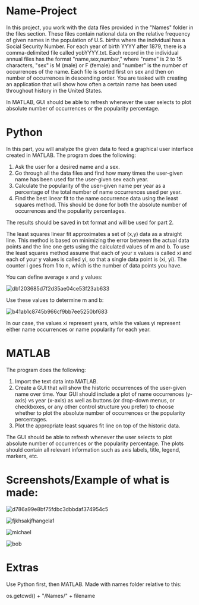 # Name-Project
In this project, you work with the data files provided in the "Names" folder in the files section. These files contain national data on the relative frequency of given names in the population of U.S. births where the individual has a Social Security Number. For each year of birth YYYY after 1879, there is a comma-delimited file called yobYYYY.txt. Each record in the individual annual files has the format "name,sex,number," where "name" is 2 to 15 characters, "sex" is M (male) or F (female) and "number" is the number of occurrences of the name. Each file is sorted first on sex and then on number of occurrences in descending order. You are tasked with creating an application that will show how often a certain name has been used throughout history in the United States.

In MATLAB, GUI should be able to refresh whenever the user selects to plot absolute number of occurrences or the popularity percentage.

# Python
In this part, you will analyze the given data to feed a graphical user interface created in MATLAB. The program does the following:
  1. Ask the user for a desired name and a sex.
  2. Go through all the data files and find how many times the user-given name has been used for the user-given sex each year.
  3. Calculate the popularity of the user-given name per year as a percentage of the total number of name occurrences used per year.
  4. Find the best linear fit to the name occurrence data using the least squares method. This should be done for both the absolute number of occurrences and the popularity percentages.

The results should be saved in txt format and will be used for part 2.
  
The least squares linear fit approximates a set of (x,y) data as a straight line. This method is based on minimizing the error between the actual data points and the line one gets using the calculated values of m and b. To use the least squares method assume that each of your x values is called xi and each of your y values is called yi, so that a single data point is (xi, yi). The counter i goes from 1 to n, which is the number of data points you have. 
  
You can define average x and y values:

![db1203685d7f2d35ae04ce53f23ab633](https://user-images.githubusercontent.com/93693073/163869898-a174e80d-d3ee-47ce-95c8-36d4b609f8c0.png)

Use these values to determine m and b:

![b41ab1c8745b966cf9bb7ee5250bf683](https://user-images.githubusercontent.com/93693073/163872561-687caf28-fe43-4178-a09e-644383130b12.png)

In our case, the values xi represent years, while the values yi represent either name occurrences or name popularity for each year.

# MATLAB
The program does the following:
  1. Import the text data into MATLAB.
  2. Create a GUI that will show the historic occurrences of the user-given name over time. Your GUI should include a plot of name occurrences (y-axis) vs year (x-axis) as well as buttons (or drop-down menus, or checkboxes, or any other control structure you prefer) to choose whether to plot the absolute number of occurrences or the popularity percentages.
  3. Plot the appropriate least squares fit line on top of the historic data.

The GUI should be able to refresh whenever the user selects to plot absolute number of occurrences or the popularity percentage. The plots should contain all relevant information such as axis labels, title, legend, markers, etc.

# Screenshots/Example of what is made:
![d786a99e8bf75fdbc3dbbdaf374954c5](https://user-images.githubusercontent.com/93693073/164383631-2152de09-6fe9-4d65-9835-15901323fb10.png)
 
![fjkhsakjfhangela1](https://user-images.githubusercontent.com/93693073/164383646-349b6b10-38e3-413a-ad61-74e99689576d.png)

![michael](https://user-images.githubusercontent.com/93693073/164383772-897aec4b-cb70-442d-9bfc-fe975fc3eb23.png)

![bob](https://user-images.githubusercontent.com/93693073/164383781-b2aedb8f-b5d5-4e12-be1d-562b59414641.png)

# Extras
Use Python first, then MATLAB.
Made with names folder relative to this:

  os.getcwd() + "/Names/" + filename
